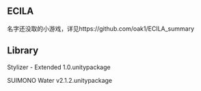 ## ECILA

名字还没取的小游戏，详见https://github.com/oak1/ECILA_summary

## Library

Stylizer - Extended 1.0.unitypackage

SUIMONO Water v2.1.2.unitypackage